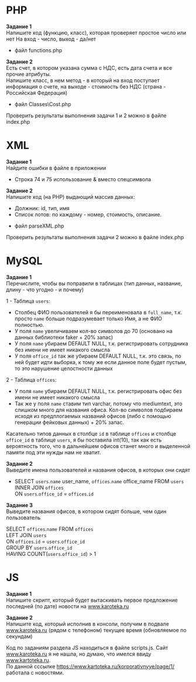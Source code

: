 # PHP
**Задание 1**  
Напишите код (функцию, класс), которая проверяет простое число или нет
На вход - число, выход - да/нет

* файл functions.php

**Задание 2**  
Есть счет, в котором указана сумма с НДС, есть дата счета и все прочие атрибуты.  
Напишите класс, в нем метод - в который на вход поступает информация о счете, на выходе - стоимость без НДС (страна - Российская Федерация)

* файл Classes\Cost.php

Проверить результаты выполнения задачи 1 и 2 можно в файле index.php


# XML
**Задание 1**  
Найдите ошибки в файле в приложении  

* Строка 74 и 75 использование & вместо спецсимвола

**Задание 2**  
Напишите код (на PHP) выдающий массив данных: 
   - Должник: id, тип, имя
   - Список лотов: по каждому - номер, стоимость, описание.

* файл parseXML.php

Проверить результаты выполнения задачи 2 можно в файле index.php

# MySQL
**Задание 1**  
Перечислите, чтобы вы поправили в таблицах (тип данных, название, длину - что угодно - и почему)  

1 - Таблица `users`:
  * Столбец ФИО пользователей я бы переименовала в `full_name`, т.к. просто `name` больше подразумевает только Имя, а не ФИО полностью.
  * У поля `name` увеличиваем кол-во символов до 70 (основано на данных библиотеки faker + 20% запас)
  * У поля `name` убираем DEFAULT NULL, т.к. регистрировать сотрудника без имени не имеет никакого смысла
  * У поля `office_id` так же убираем DEFAULT NULL, т.к. это связь, по ней будет идти выборка, к тому же если данное поле будет пустым, то это нарушение целостности данных
  
  
 2 - Таблица `offices`:
   * У поля `name` убираем DEFAULT NULL, т.к. регистрировать офис без имени не имеет никакого смысла
   * Так же у поля `name` ставим тип varchar, потому что mediumtext, это слишком много для названия офиса. Кол-во символов подбираем исходя из предплогаемых названий офисов (либо с помощью генерации фейковых данных) + 20% запас.
   
 Касательно типов данных в столбце `id` в таблице `offices` и столбце `office_id` в таблице `users`, я бы поставила int(10), так как есть вероятность того, что в дальнейшем офисов станет много и выделенной памяти под эти нужды нам не хватит.   


**Задание 2**  
Выведите имена пользователей и названия офисов, в которых они сидят

* SELECT `users`.`name` user_name, `offices`.`name` office_name FROM `users`   
INNER JOIN `offices`   
ON `users`.`office_id` = `offices`.`id`


**Задание 3**  
Выведите названия офисов, в котором сидят больше, чем один пользователь

SELECT `offices`.`name` FROM `offices`  
LEFT JOIN `users`  
ON `offices`.`id` = `users`.`office_id`  
GROUP BY `users`.`office_id`  
HAVING COUNT(`users`.`office_id`) > 1


# JS
**Задание 1**  
Напишите скрипт, который будет вытаскивать первое предложение последней (по дате) новости на www.karoteka.ru


**Задание 2**  
Напишите код, который исполнив в консоли, получим в подвале www.karoteka.ru (рядом с телефоном) текущее время (обновляемое по секундам)

Код по заданиям раздела JS находиться в файле scripts.js. Сайт www.karoteka.ru я не нашла, но думаю, что имелся ввиду www.kartoteka.ru.  
По данной сссылке https://www.kartoteka.ru/korporativnyye/page/1/ работала с новостями.